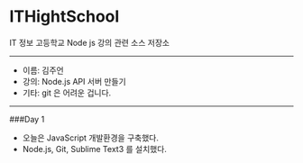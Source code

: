 # ITHightSchool
IT 정보 고등학교 Node js 강의 관련 소스 저장소

---

* 이름: 김주언
* 강의: Node.js API 서버 만들기
* 기타: git 은 어려운 겁니다.

---

###Day 1
* 오늘은 JavaScript 개발환경을 구축했다.
* Node.js, Git, Sublime Text3 를 설치했다.
